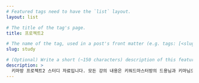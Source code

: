 ```yaml
---
# Featured tags need to have the `list` layout.
layout: list

# The title of the tag's page.
title: 프로젝트2

# The name of the tag, used in a post's front matter (e.g. tags: [<slug>]).
slug: study

# (Optional) Write a short (~150 characters) description of this featured tag.
description: >
  키마방 프로젝트2 스터디 자료입니다. 모든 강의 내용은 키워드마스터방의 드용님과 키마님으로부터 제공됩니다.
---
```

